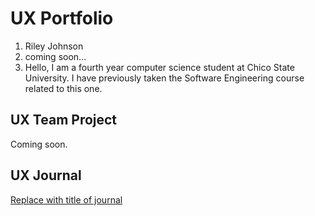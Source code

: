 # UX Portfolio

1. Riley Johnson
2. coming soon...
3. Hello, I am a fourth year computer science student at Chico State University. I have previously taken the Software Engineering course related to this one.

## UX Team Project

Coming soon.

## UX Journal

[Replace with title of journal](journal/)
